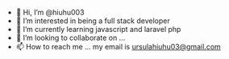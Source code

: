- 👋 Hi, I’m @hiuhu003
- 👀 I’m interested in being a full stack developer
- 🌱 I’m currently learning javascript and laravel php
- 💞️ I’m looking to collaborate on ...
- 📫 How to reach me ... my email is ursulahiuhu03@gmail.com

<!---
hiuhu003/hiuhu003 is a ✨ special ✨ repository because its `README.md` (this file) appears on your GitHub profile.
You can click the Preview link to take a look at your changes.
--->
